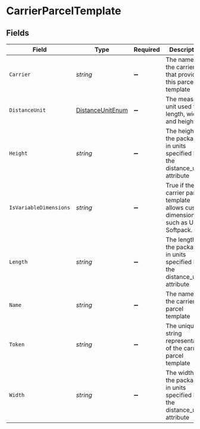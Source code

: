 # CarrierParcelTemplate


## Fields

| Field                                                                                | Type                                                                                 | Required                                                                             | Description                                                                          | Example                                                                              |
| ------------------------------------------------------------------------------------ | ------------------------------------------------------------------------------------ | ------------------------------------------------------------------------------------ | ------------------------------------------------------------------------------------ | ------------------------------------------------------------------------------------ |
| `Carrier`                                                                            | *string*                                                                             | :heavy_minus_sign:                                                                   | The name of the carrier that provides this parcel template                           | FedEx                                                                                |
| `DistanceUnit`                                                                       | [DistanceUnitEnum](../../Models/Components/DistanceUnitEnum.md)                      | :heavy_minus_sign:                                                                   | The measure unit used for length, width and height.                                  | in                                                                                   |
| `Height`                                                                             | *string*                                                                             | :heavy_minus_sign:                                                                   | The height of the package, in units specified by the distance_unit attribute         | 1.5                                                                                  |
| `IsVariableDimensions`                                                               | *string*                                                                             | :heavy_minus_sign:                                                                   | True if the carrier parcel template allows custom dimensions, such as USPS Softpack. | false                                                                                |
| `Length`                                                                             | *string*                                                                             | :heavy_minus_sign:                                                                   | The length of the package, in units specified by the distance_unit attribute         | 12.375                                                                               |
| `Name`                                                                               | *string*                                                                             | :heavy_minus_sign:                                                                   | The name of the carrier parcel template                                              | FedEx® Small Box (S1)                                                                |
| `Token`                                                                              | *string*                                                                             | :heavy_minus_sign:                                                                   | The unique string representation of the carrier parcel template                      | FedEx_Box_Small_1                                                                    |
| `Width`                                                                              | *string*                                                                             | :heavy_minus_sign:                                                                   | The width of the package, in units specified by the distance_unit attribute          | 10.875                                                                               |